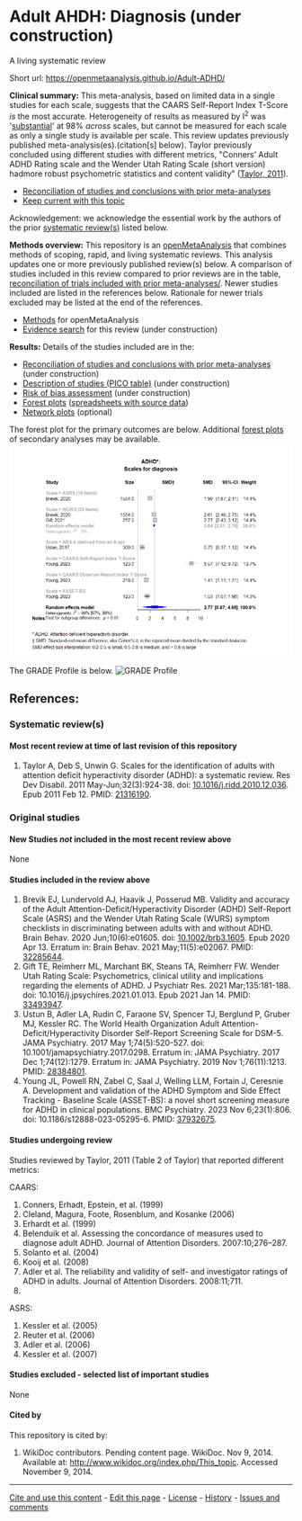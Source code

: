 Adult AHDH: Diagnosis (under construction)
============================================
A living systematic review

Short url: https://openmetaanalysis.github.io/Adult-ADHD/

**Clinical summary:** This meta-analysis, based on limited data in a single studies for each scale, suggests that the CAARS Self-Report Index T-Score *is* the most accurate. Heterogeneity of results as measured by I<sup>2</sup> was '[substantial](https://training.cochrane.org/handbook/current/chapter-10#section-10-10-2)' at 98% *across* scales, but cannot be measured for each scale as only a single study is available per scale. This review updates previously published meta-analysis(es).(citation[s] below). Taylor previously concluded using different studies with different metrics, "Conners’ Adult ADHD Rating scale and the Wender Utah Rating Scale (short version) hadmore robust psychometric statistics and content validity" ([Taylor, 2011](#systematic-reviews)).

<!-- Meta-regression of common modulators (year of publication, study size, event rate in the control groups) finds that the outcome of the intervention is effected by xx.-->

* [Reconciliation of studies and conclusions with prior meta-analyses](files/reconciliation-tables/Reconciliation%20of%20studies%20and%20conclusions.pdf)
* [Keep current with this topic](files/searching/Keep-up.md)

Acknowledgement: we acknowledge the essential work by the authors of the prior [systematic review(s)](#systematic-reviews) listed below.

**Methods overview:** This repository is an [openMetaAnalysis](https://openmetaanalysis.github.io/) that combines methods of scoping, rapid, and living systematic reviews.  This analysis updates one or more previously published review(s) below. A comparison of studies included in this review compared to prior reviews are in the table, [reconciliation of trials included with prior meta-analyses/](files/reconciliation-tables/Reconciliation%20of%20studies.pdf). Newer studies included are listed in the references below. Rationale for newer trials excluded may be listed at the end of the references. 
* [Methods](http://openmetaanalysis.github.io/methods.html) for openMetaAnalysis
* [Evidence search](files/searching/evidence-search.md) for this review (under construction)

**Results:** Details of the studies included are in the:
* [Reconciliation of studies and conclusions with prior meta-analyses](files/reconciliation-tables/Reconciliation%20of%20studies%20and%20conclusions.pdf) (under construction)
* [Description of studies (PICO table)](files/study-details/table-pico.pdf) (under construction)
* [Risk of bias assessment](files/study-details/table-bias.pdf) (under construction)
* [Forest plots](../master/files/forest-plots) ([spreadsheets with source data](files/data))
* [Network plots](../master/files/network) (optional)

The forest plot for the primary outcomes are below. Additional [forest plots](files/forest-plots) of secondary analyses may be available. 
![Principle results](files/forest-plots/Outcome-Primary.png)

<!--
The meta-regression for the primary outcomes are below. Additional [meta-regressions](files/metaregression) of secondary analyses may be available. 
![Principle results for benefit](files/metaregression/Outcome-Primary.png "Principle results for benefit]")
-->
The GRADE Profile is below. ![GRADE Profile](files/GRADE-profiles/Summary-of-findings-table.png "GRADE Profile")

References:
----------------------------------

### Systematic review(s)
#### Most recent review at time of last revision of this repository
1. Taylor A, Deb S, Unwin G. Scales for the identification of adults with attention deficit hyperactivity disorder (ADHD): a systematic review. Res Dev Disabil. 2011 May-Jun;32(3):924-38. doi: [10.1016/j.ridd.2010.12.036](http://doi.org/10.1016/j.ridd.2010.12.036). Epub 2011 Feb 12. PMID: [21316190](http://pubmed.gov/21316190).

### Original studies
#### New Studies *not* included in the most recent review above
None

#### Studies included in the review above
1. Brevik EJ, Lundervold AJ, Haavik J, Posserud MB. Validity and accuracy of the Adult Attention-Deficit/Hyperactivity Disorder (ADHD) Self-Report Scale (ASRS) and the Wender Utah Rating Scale (WURS) symptom checklists in discriminating between adults with and without ADHD. Brain Behav. 2020 Jun;10(6):e01605. doi: [10.1002/brb3.1605](http://doi.org/10.1002/brb3.1605). Epub 2020 Apr 13. Erratum in: Brain Behav. 2021 May;11(5):e02067. PMID: [32285644](http://pubmed.gov/32285644).
2. Gift TE, Reimherr ML, Marchant BK, Steans TA, Reimherr FW. Wender Utah Rating Scale: Psychometrics, clinical utility and implications regarding the elements of ADHD. J Psychiatr Res. 2021 Mar;135:181-188. doi: 10.1016/j.jpsychires.2021.01.013. Epub 2021 Jan 14. PMID: [33493947](http://pubmed.gov/33493947).
3. Ustun B, Adler LA, Rudin C, Faraone SV, Spencer TJ, Berglund P, Gruber MJ, Kessler RC. The World Health Organization Adult Attention-Deficit/Hyperactivity Disorder Self-Report Screening Scale for DSM-5. JAMA Psychiatry. 2017 May 1;74(5):520-527. doi: 10.1001/jamapsychiatry.2017.0298. Erratum in: JAMA Psychiatry. 2017 Dec 1;74(12):1279. Erratum in: JAMA Psychiatry. 2019 Nov 1;76(11):1213. PMID: [28384801](http://pubmed.gov/28384801).
4. Young JL, Powell RN, Zabel C, Saal J, Welling LLM, Fortain J, Ceresnie A. Development and validation of the ADHD Symptom and Side Effect Tracking - Baseline Scale (ASSET-BS): a novel short screening measure for ADHD in clinical populations. BMC Psychiatry. 2023 Nov 6;23(1):806. doi: 10.1186/s12888-023-05295-6. PMID: [37932675](http://pubmed.gov/37932675).

#### Studies undergoing review
Studies reviewed by Taylor, 2011 (Table 2 of Taylor) that reported different metrics:

CAARS:
1. Conners, Erhadt, Epstein, et al. (1999)
2. Cleland, Magura, Foote, Rosenblum, and Kosanke (2006)
3. Erhardt et al. (1999)
4. Belenduik et al. Assessing the concordance of measures used to diagnose adult ADHD. Journal of Attention Disorders. 2007:10;276–287.
5. Solanto et al. (2004)
6. Kooij et al. (2008)
7. Adler et al. The reliability and validity of self- and investigator ratings of ADHD in adults. Journal of Attention Disorders. 2008:11;711.
8. 
ASRS:
1. Kessler et al. (2005)
2. Reuter et al. (2006)
3. Adler et al. (2006)
4. Kessler et al. (2007)

#### Studies excluded - selected list of important studies
None

#### Cited by
This repository is cited by:

1. WikiDoc contributors. Pending content page. WikiDoc. Nov 9, 2014. Available at: http://www.wikidoc.org/index.php/This_topic. Accessed November 9, 2014. 

-------------------------------
[Cite and use this content](https://github.com/openMetaAnalysis/openMetaAnalysis.github.io/blob/master/reusing.MD)  - [Edit this page](../../edit/master/README.md) - [License](files/LICENSE.md) - [History](../../commits/master/README.md)  - 
[Issues and comments](../../issues?q=is%3Aboth+is%3Aissue)

